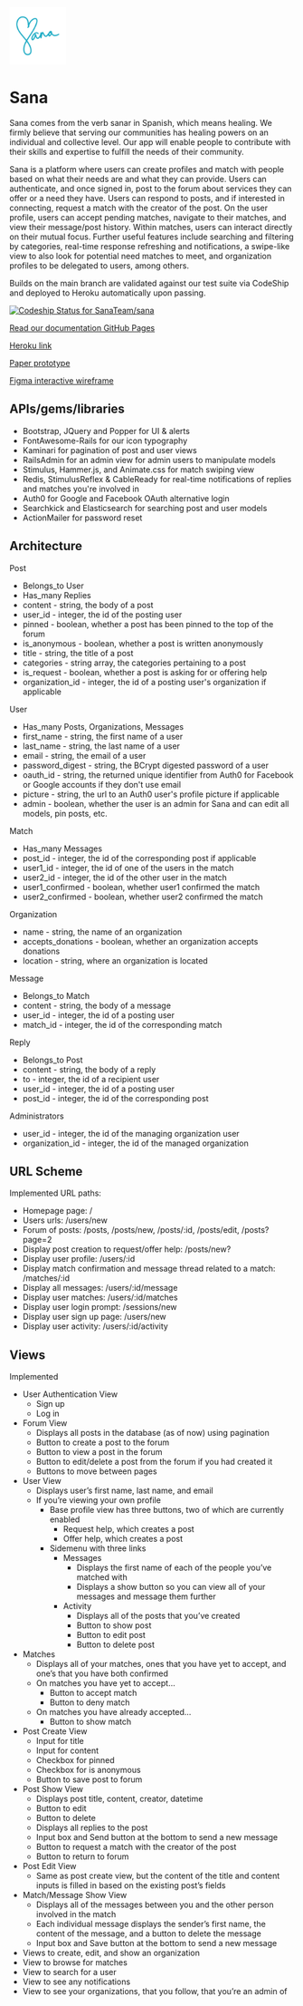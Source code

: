<img src="https://raw.githubusercontent.com/SanaTeam/sana/main/public/logo.svg" width="100" height="100">

# Sana
Sana comes from the verb sanar in Spanish, which means healing. We firmly believe that serving our communities has healing powers on an individual and collective level. Our app will enable people to contribute with their skills and expertise to fulfill the needs of their community. 

Sana is a platform where users can create profiles and match with people based on what their needs are and what they can provide. Users can authenticate, and once signed in, post to the forum about services they can offer or a need they have. Users can respond to posts, and if interested in connecting, request a match with the creator of the post. On the user profile, users can accept pending matches, navigate to their matches, and view their message/post history. Within matches, users can interact directly on their mutual focus. Further useful features include searching and filtering by categories, real-time response refreshing and notifications, a swipe-like view to also look for potential need matches to meet, and organization profiles to be delegated to users, among others. 

Builds on the main branch are validated against our test suite via CodeShip and deployed to Heroku automatically upon passing.

[![Codeship Status for SanaTeam/sana](https://app.codeship.com/projects/f5b8ec28-e505-4bd2-8ceb-270ae746f985/status?branch=main)](https://app.codeship.com/projects/443139)

[Read our documentation GitHub Pages](https://sanateam.github.io/sana/)

[Heroku link](http://sana-app.herokuapp.com/)

[Paper prototype](https://github.com/SanaTeam/sana/blob/main/public/paper_prototypes.pdf)

[Figma interactive wireframe](https://www.figma.com/proto/mFxItAbMhLuY8SrB0KFrXL/Wireframe?node-id=4%3A301&scaling=min-zoom)

## APIs/gems/libraries
* Bootstrap, JQuery and Popper for UI & alerts
* FontAwesome-Rails for our icon typography
* Kaminari for pagination of post and user views
* RailsAdmin for an admin view for admin users to manipulate models
* Stimulus, Hammer.js, and Animate.css for match swiping view
* Redis, StimulusReflex & CableReady for real-time notifications of replies and matches you're involved in
* Auth0 for Google and Facebook OAuth alternative login
* Searchkick and Elasticsearch for searching post and user models
* ActionMailer for password reset

## Architecture
Post
* Belongs_to User
* Has_many Replies
* content - string, the body of a post
* user_id - integer, the id of the posting user
* pinned - boolean, whether a post has been pinned to the top of the forum
* is_anonymous - boolean, whether a post is written anonymously
* title - string, the title of a post
* categories - string array, the categories pertaining to a post
* is_request - boolean, whether a post is asking for or offering help
* organization_id - integer, the id of a posting user's organization if applicable
  
User
* Has_many Posts, Organizations, Messages
* first_name - string, the first name of a user
* last_name - string, the last name of a user
* email - string, the email of a user
* password_digest - string, the BCrypt digested password of a user
* oauth_id - string, the returned unique identifier from Auth0 for Facebook or Google accounts if they don't use email
* picture - string, the url to an Auth0 user's profile picture if applicable
* admin - boolean, whether the user is an admin for Sana and can edit all models, pin posts, etc.
  
Match
* Has_many Messages
* post_id - integer, the id of the corresponding post if applicable
* user1_id - integer, the id of one of the users in the match
* user2_id - integer, the id of the other user in the match
* user1_confirmed - boolean, whether user1 confirmed the match
* user2_confirmed - boolean, whether user2 confirmed the match
  
Organization
* name - string, the name of an organization
* accepts_donations - boolean, whether an organization accepts donations
* location - string, where an organization is located

Message
* Belongs_to Match
* content - string, the body of a message
* user_id - integer, the id of a posting user
* match_id - integer, the id of the corresponding match
  
Reply
* Belongs_to Post
* content - string, the body of a reply
* to - integer, the id of a recipient user
* user_id - integer, the id of a posting user
* post_id - integer, the id of the corresponding post

Administrators
* user_id - integer, the id of the managing organization user
* organization_id - integer, the id of the managed organization

## URL Scheme
Implemented URL paths:

* Homepage page: /
* Users urls: /users/new
* Forum of posts: /posts, /posts/new, /posts/:id, /posts/edit, /posts?page=2 
* Display post creation to request/offer help: /posts/new? 
* Display user profile: /users/:id
* Display match confirmation and message thread related to a match: /matches/:id
* Display all messages: /users/:id/message
* Display user matches: /users/:id/matches
* Display user login prompt: /sessions/new
* Display user sign up page: /users/new
* Display user activity: /users/:id/activity

## Views
Implemented
* User Authentication View
  * Sign up
  * Log in
* Forum View
  * Displays all posts in the database (as of now) using pagination
  * Button to create a post to the forum
  * Button to view a post in the forum
  * Button to edit/delete a post from the forum if you had created it
  * Buttons to move between pages
* User View 
  * Displays user’s first name, last name, and email
  * If you’re viewing your own profile
    * Base profile view has three buttons, two of which are currently enabled
      * Request help, which creates a post
      * Offer help, which creates a post
    * Sidemenu with three links
      * Messages
        * Displays the first name of each of the people you’ve matched with
        * Displays a show button so you can view all of your messages and message them further
      * Activity
        * Displays all of the posts that you’ve created
        * Button to show post
        * Button to edit post
        * Button to delete post
* Matches
  * Displays all of your matches, ones that you have yet to accept, and one’s that you have both confirmed
  * On matches you have yet to accept…
    * Button to accept match
    * Button to deny match
  * On matches you have already accepted…
    * Button to show match
* Post Create View
  * Input for title
  * Input for content
  * Checkbox for pinned
  * Checkbox for is anonymous
  * Button to save post to forum
* Post Show View
  * Displays post title, content, creator, datetime
  * Button to edit
  * Button to delete
  * Displays all replies to the post
  * Input box and Send button at the bottom to send a new message
  * Button to request a match with the creator of the post
  * Button to return to forum
* Post Edit View
  * Same as post create view, but the content of the title and content inputs is filled in based on the existing post’s fields
* Match/Message Show View
  * Displays all of the messages between you and the other person involved in the match
  * Each individual message displays the sender’s first name, the content of the message, and a button to delete the message
  * Input box and Save button at the bottom to send a new message
* Views to create, edit, and show an organization
* View to browse for matches
* View to search for a user
* View to see any notifications
* View to see your organizations, that you follow, that you’re an admin of
